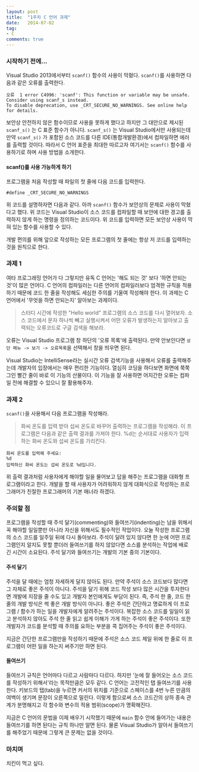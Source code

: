 ```yaml
---
layout: post
title:  "1주차 C 언어 과제"
date:   2014-07-02
tag:
- C
comments: true
---
```


### 시작하기 전에...

Visual Studio 2013에서부터 ```scanf()``` 함수의 사용이 막혔다. ```scanf()```를 사용하면 다음과 같은 오류를 출력한다.

	오류	1 error C4996: 'scanf': This function or variable may be unsafe.
	Consider using scanf_s instead.
	To disable deprecation, use _CRT_SECURE_NO_WARNINGS. See online help for details.

보안상 안전하지 않은 함수이므로 사용을 못하게 했다고 하지만 그 대안으로 제시된 ```scanf_s()``` 는 C 표준 함수가 아니다. ```scanf_s()``` 는 Visual Studio에서만 사용되는데 만약 ```scanf_s()``` 가 포함된 소스 코드를 다른 IDE(통합개발환경)에서 컴파일하면 에러를 출력할 것이다. 따라서 C 언어 표준을 최대한 따르고자 여기서는 ```scanf()``` 함수를 사용하기로 하며 사용 방법을 소개한다.

#### scanf()를 사용 가능하게 하기

프로그램을 처음 작성할 때 파일의 첫 줄에 다음 코드를 입력한다.

```
#define _CRT_SECURE_NO_WARNINGS
```

위 코드를 설명하자면 다음과 같다. 아까 ```scanf()``` 함수가 보안상의 문제로 사용이 막혔다고 했다. 위 코드는 Visual Studio이 소스 코드를 컴파일할 때 보안에 대한 경고를 출력하지 않게 하는 명령을 정의하는 코드이다. 위 코드를 입력하면 모든 보안상 사용이 막혀 있는 함수를 사용할 수 있다.

개발 편의를 위해 앞으로 작성하는 모든 프로그램의 첫 줄에는 항상 저 코드를 입력하는 것을 원칙으로 한다.

### 과제 1

여타 프로그래밍 언어가 다 그렇지만 유독 C 언어는 '해도 되는 것' 보다 '하면 안되는 것'이 많은 언어다. C 언어의 컴파일러는 다른 언어의 컴파일러보다 엄격한 규칙을 적용하기 때문에 코드 한 줄을 작성해도 세심한 주의를 기울여 작성해야 한다. 이 과제는 C 언어에서 '무엇을 하면 안되는지' 알아보는 과제이다.

> 스터디 시간에 작성한 "Hello world" 프로그램의 소스 코드를 다시 열어보자. 소스 코드에서 문자 하나씩 빼고 실행시켜서 어떤 오류가 발생하는지 알아보고 출력되는 오류코드로 구글 검색을 해보라.

오류는 Visual Studio 프로그램 창 하단의 '오류 목록'에 출력된다. 만약 안보인다면 ```상단 메뉴 -> 보기 -> 오류목록```을 선택해서 창을 띄우면 된다.

Visual Studio는 IntelliSense라는 실시간 오류 검색기능을 사용해서 오류를 출력해주는데 개발자의 입장에서는 매우 편리한 기능이다. 열심히 코딩을 하다보면 화면에 쭉쭉 그인 빨간 줄이 바로 이 기능의 산물이다. 이 기능을 잘 사용하면 어지간한 오류는 컴파일 전에 해결할 수 있으니 잘 활용해주자.

### 과제 2

```scanf()```을 사용해서 다음 프로그램을 작성해라.

> 화씨 온도를 입력 받아 섭씨 온도로 바꾸어 출력하는 프로그램을 작성해라. 이 프로그램은 다음과 같은 출력 결과를 가져야 한다. %d는 순서대로 사용자가 입력하는 화씨 온도와 섭씨 온도를 가리킨다.

	화씨 온도를 입력해 주세요:
	%d
	입력하신 화씨 온도는 섭씨 온도로 %d입니다.

위 출력 결과처럼 사용자에게 해야할 일을 물어보고 답을 해주는 프로그램을 대화형 프로그램이라고 한다. 개발을 할 때 사용자가 어려워하지 않게 대화식으로 작성하는 프로그래머가 친절한 프로그래머의 기본 매너라 하겠다.

### 주의할 점

프로그램을 작성할 때 주석 달기(commenting)와 들여쓰기(indenting)는 남을 위해서 꼭 해야할 일일뿐만 아니라 자신을 위해서도 필수적인 작업이다. 오늘 작성한 프로그램의 소스 코드를 일주일 뒤에 다시 돌아보라. 주석이 달려 있지 않다면 한 눈에 어떤 프로그램인지 알지도 못할 뿐더러 들여쓰기를 하지 않았다면 소스를 분석하는 작업에 배로 긴 시간이 소요된다. 주석 달기와 들여쓰기는 개발의 기본 중의 기본이다.

#### 주석 달기

주석을 달 때에는 엄청 자세하게 달지 않아도 된다. 만약 주석이 소스 코드보다 많다면 그 자체로 좋은 주석이 아니다. 주석을 달기 위해 코드 작성 보다 많은 시간을 투자한다면 개발에 지장을 줄 수도 있고 개발자 본인에게도 부담이 된다. 즉, 주석 한 줄, 코드 한 줄의 개발 방식은 썩 좋은 개발 방식이 아니다. 좋은 주석은 간단하고 명료하게 이 프로그램 / 함수가 하는 일을 개발자에게 알려주는 주석이다. 복잡한 소스 코드를 일일이 읽고 분석하지 않아도 주석 한 줄 읽고 쉽게 이해가 가게 하는 주석이 좋은 주석이다. 또한 개발자가 코드를 분석할 때 주의를 요하는 부분을 콕 집어주는 주석이 좋은 주석이다.

지금은 간단한 프로그램만을 작성하기 때문에 주석은 소스 코드 제일 위에 한 줄로 이 프로그램이 어떤 일을 하는지 써주기만 하면 된다.

#### 들여쓰기

들여쓰기 규칙은 언어마다 다르고 사람마다 다르다. 하지만 '눈에 잘 들어오는 소스 코드를 작성하기 위해서'라는 목적만큼은 모두 같다. C 언어는 고전적인 탭 들여쓰기를 사용한다. 키보드의 탭(tab)을 누르면 커서의 위치를 기준으로 스페이스를 4번 누른 만큼의 여백이 생기며 문장이 오른쪽으로 밀린다. 이렇게 함으로써 소스 코드간의 상하 종속 관계가 분명해지고 각 함수와 변수의 적용 범위(scope)가 명확해진다.

지금은 C 언어의 문법을 이제 배우기 시작했기 때문에 ```main``` 함수 안에 들어가는 내용은 들여쓰기를 하면 된다는 규칙 하나만 알면 된다. 물론 Visual Studio가 알아서 들여쓰기를 해주었기 때문에 그렇게 큰 문제는 없을 것이다.

### 마치며

치킨이 먹고 싶다.